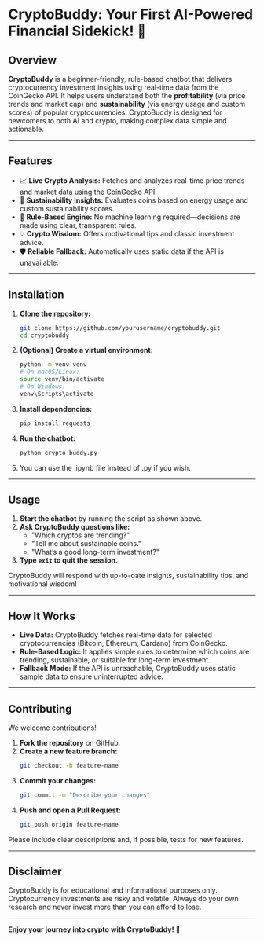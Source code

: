 # CryptoBuddy: Your First AI-Powered Financial Sidekick! 🌟

## Overview

**CryptoBuddy** is a beginner-friendly, rule-based chatbot that delivers cryptocurrency investment insights using real-time data from the CoinGecko API. It helps users understand both the **profitability** (via price trends and market cap) and **sustainability** (via energy usage and custom scores) of popular cryptocurrencies. CryptoBuddy is designed for newcomers to both AI and crypto, making complex data simple and actionable.

---

## Features

- 📈 **Live Crypto Analysis:** Fetches and analyzes real-time price trends and market data using the CoinGecko API.
- 🌱 **Sustainability Insights:** Evaluates coins based on energy usage and custom sustainability scores.
- 🤖 **Rule-Based Engine:** No machine learning required—decisions are made using clear, transparent rules.
- 💡 **Crypto Wisdom:** Offers motivational tips and classic investment advice.
- 🛡️ **Reliable Fallback:** Automatically uses static data if the API is unavailable.

---

## Installation

1. **Clone the repository:**
   ```sh
   git clone https://github.com/yourusername/cryptobuddy.git
   cd cryptobuddy
   ```

2. **(Optional) Create a virtual environment:**
   ```sh
   python -m venv venv
   # On macOS/Linux:
   source venv/bin/activate
   # On Windows:
   venv\Scripts\activate
   ```

3. **Install dependencies:**
   ```sh
   pip install requests
   ```

4. **Run the chatbot:**
   ```sh
   python crypto_buddy.py
   ```
5. You can use the .ipynb file instead of .py if you wish.
---

## Usage

1. **Start the chatbot** by running the script as shown above.
2. **Ask CryptoBuddy questions like:**
   - "Which cryptos are trending?"
   - "Tell me about sustainable coins."
   - "What’s a good long-term investment?"
3. **Type `exit` to quit the session.**

CryptoBuddy will respond with up-to-date insights, sustainability tips, and motivational wisdom!

---

## How It Works

- **Live Data:** CryptoBuddy fetches real-time data for selected cryptocurrencies (Bitcoin, Ethereum, Cardano) from CoinGecko.
- **Rule-Based Logic:** It applies simple rules to determine which coins are trending, sustainable, or suitable for long-term investment.
- **Fallback Mode:** If the API is unreachable, CryptoBuddy uses static sample data to ensure uninterrupted advice.

---

## Contributing

We welcome contributions!

1. **Fork the repository** on GitHub.
2. **Create a new feature branch:**
   ```sh
   git checkout -b feature-name
   ```
3. **Commit your changes:**
   ```sh
   git commit -m "Describe your changes"
   ```
4. **Push and open a Pull Request:**
   ```sh
   git push origin feature-name
   ```

Please include clear descriptions and, if possible, tests for new features.

---

## Disclaimer

CryptoBuddy is for educational and informational purposes only. Cryptocurrency investments are risky and volatile. Always do your own research and never invest more than you can afford to lose.

---

**Enjoy your journey into crypto with CryptoBuddy! 🚀**
